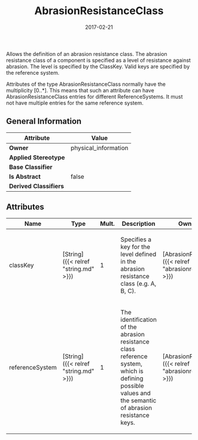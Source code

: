 ﻿---
title: AbrasionResistanceClass
toc: false
type: specs
date: "2017-02-21"
draft: false
specification: VEC
version: 1.1.3
documentType: "Recommendation"
elementType: Class
classes:
  - AbrasionResistanceClass
menu_name: vec-1.1.3
---
<p> Allows the definition of an abrasion resistance class. The abrasion resistance class of a component is specified as a level of resistance against abrasion. The level is specified by the ClassKey. Valid keys are specified by the reference system.     </p>      <p> Attributes of the type AbrasionResistanceClass normally have the multiplicity [0..*]. This means that such an attribute can have AbrasionResistanceClass entries for different ReferenceSystems. It must not have multiple entries for the same reference system.      </p>

## General Information

| Attribute               | Value |
|-------------------------|-------|
| **Owner**               | physical_information |
| **Applied Stereotype**  |   |
| **Base Classifier**     |   |
| **Is Abstract**         | false |
| **Derived Classifiers** |   |

## Attributes
|  Name  |  Type  |  Mult.  |  Description  |  Owning Classifier  |
|--------|--------|---------|---------------|--------------|
|classKey | [String]({{< relref "string.md" >}}) | 1 | <p> Specifies a key for the level defined in the abrasion resistance class (e.g. A, B, C).      </p> | [AbrasionResistanceClass]({{< relref "abrasionresistanceclass.md" >}}) |
|referenceSystem | [String]({{< relref "string.md" >}}) | 1 | <p> The identification of the abrasion resistance class reference system, which is defining possible values and the semantic of abrasion resistance keys.      </p> | [AbrasionResistanceClass]({{< relref "abrasionresistanceclass.md" >}}) |

